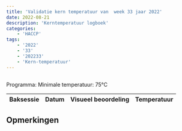 ```yaml
---
title: 'Validatie kern temperatuur van  week 33 jaar 2022'
date: 2022-08-21
description: 'Kerntemperatuur logboek'
categories:
    - 'HACCP'
tags:
    - '2022'
    - '33'
    - '202233'
    - 'Kern-temperatuur'
---
```


## 

Programma: 
Minimale temperatuur: 75°C

| Baksessie | Datum | Visueel beoordeling | Temperatuur |
|:---|:---|:---|:---|


## Opmerkingen


